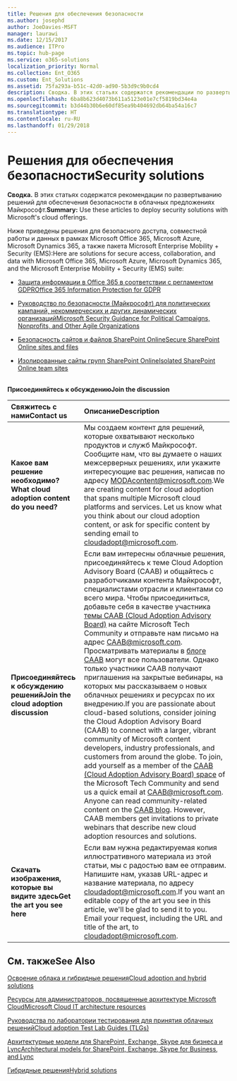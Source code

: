 ```yaml
---
title: Решения для обеспечения безопасности
ms.author: josephd
author: JoeDavies-MSFT
manager: laurawi
ms.date: 12/15/2017
ms.audience: ITPro
ms.topic: hub-page
ms.service: o365-solutions
localization_priority: Normal
ms.collection: Ent_O365
ms.custom: Ent_Solutions
ms.assetid: 75fa293a-b51c-42d0-ad90-5b3d9c9b0cd4
description: Сводка. В этих статьях содержатся рекомендации по развертыванию решений для обеспечения безопасности в облачных предложениях Майкрософт.
ms.openlocfilehash: 6ba8b623d4073b611a5123e01e7cf5819bd34e4a
ms.sourcegitcommit: b3d44b30b6e60df85ea9b404692db64ba54a16c7
ms.translationtype: HT
ms.contentlocale: ru-RU
ms.lasthandoff: 01/29/2018
---
```

# <a name="security-solutions"></a><span data-ttu-id="767ce-103">Решения для обеспечения безопасности</span><span class="sxs-lookup"><span data-stu-id="767ce-103">Security solutions</span></span>

 <span data-ttu-id="767ce-104">**Сводка.** В этих статьях содержатся рекомендации по развертыванию решений для обеспечения безопасности в облачных предложениях Майкрософт.</span><span class="sxs-lookup"><span data-stu-id="767ce-104">**Summary:** Use these articles to deploy security solutions with Microsoft's cloud offerings.</span></span>
  
<span data-ttu-id="767ce-105">Ниже приведены решения для безопасного доступа, совместной работы и данных в рамках Microsoft Office 365, Microsoft Azure, Microsoft Dynamics 365, а также пакета Microsoft Enterprise Mobility + Security (EMS):</span><span class="sxs-lookup"><span data-stu-id="767ce-105">Here are solutions for secure access, collaboration, and data with Microsoft Office 365, Microsoft Azure, Microsoft Dynamics 365, and the Microsoft Enterprise Mobility + Security (EMS) suite:</span></span>

- [<span data-ttu-id="767ce-106">Защита информации в Office 365 в соответствии с регламентом GDPR</span><span class="sxs-lookup"><span data-stu-id="767ce-106">Office 365 Information Protection for GDPR</span></span>](office-365-information-protection-for-gdpr.md)
  
- [<span data-ttu-id="767ce-107">Руководство по безопасности (Майкрософт) для политических кампаний, некоммерческих и других динамических организаций</span><span class="sxs-lookup"><span data-stu-id="767ce-107">Microsoft Security Guidance for Political Campaigns, Nonprofits, and Other Agile Organizations</span></span>](microsoft-security-guidance-for-political-campaigns-nonprofits-and-other-agile-o.md)
    
- [<span data-ttu-id="767ce-108">Безопасность сайтов и файлов SharePoint Online</span><span class="sxs-lookup"><span data-stu-id="767ce-108">Secure SharePoint Online sites and files</span></span>](secure-sharepoint-online-sites-and-files.md)
    
- [<span data-ttu-id="767ce-109">Изолированные сайты групп SharePoint Online</span><span class="sxs-lookup"><span data-stu-id="767ce-109">Isolated SharePoint Online team sites</span></span>](isolated-sharepoint-online-team-sites.md)
<br/><br/>
    
<span data-ttu-id="767ce-110">**Присоединяйтесь к обсуждению**</span><span class="sxs-lookup"><span data-stu-id="767ce-110">**Join the discussion**</span></span>

|<span data-ttu-id="767ce-111">**Свяжитесь с нами**</span><span class="sxs-lookup"><span data-stu-id="767ce-111">**Contact us**</span></span>|<span data-ttu-id="767ce-112">**Описание**</span><span class="sxs-lookup"><span data-stu-id="767ce-112">**Description**</span></span>|
|:-----|:-----|
|<span data-ttu-id="767ce-113">**Какое вам решение необходимо?**</span><span class="sxs-lookup"><span data-stu-id="767ce-113">**What cloud adoption content do you need?**</span></span> <br/> |<span data-ttu-id="767ce-p101">Мы создаем контент для решений, которые охватывают несколько продуктов и служб Майкрософт. Сообщите нам, что вы думаете о наших межсерверных решениях, или укажите интересующие вас решения, написав по адресу [MODAcontent@microsoft.com](mailto:cloudadopt@microsoft.com?Subject=[Cloud%20Adoption%20Content%20Feedback]:%20).</span><span class="sxs-lookup"><span data-stu-id="767ce-p101">We are creating content for cloud adoption that spans multiple Microsoft cloud platforms and services. Let us know what you think about our cloud adoption content, or ask for specific content by sending email to [cloudadopt@microsoft.com](mailto:cloudadopt@microsoft.com?Subject=[Cloud%20Adoption%20Content%20Feedback]:%20).  </span></span><br/> |
|<span data-ttu-id="767ce-116">**Присоединяйтесь к обсуждению решений**</span><span class="sxs-lookup"><span data-stu-id="767ce-116">**Join the cloud adoption discussion**</span></span> <br/> |<span data-ttu-id="767ce-p102">Если вам интересны облачные решения, присоединяйтесь к теме Cloud Adoption Advisory Board (CAAB) и общайтесь с разработчиками контента Майкрософт, специалистами отрасли и клиентами со всего мира. Чтобы присоединиться, добавьте себя в качестве участника [темы CAAB (Cloud Adoption Advisory Board)](https://aka.ms/caab) на сайте Microsoft Tech Community и отправьте нам письмо на адрес [CAAB@microsoft.com](mailto:caab@microsoft.com?Subject=I%20just%20joined%20the%20Cloud%20Adoption%20Advisory%20Board!). Просматривать материалы в [блоге CAAB](https://blogs.technet.com/b/solutions_advisory_board/) могут все пользователи. Однако только участники CAAB получают приглашения на закрытые вебинары, на которых мы рассказываем о новых облачных решениях и ресурсах по их внедрению.</span><span class="sxs-lookup"><span data-stu-id="767ce-p102">If you are passionate about cloud-based solutions, consider joining the Cloud Adoption Advisory Board (CAAB) to connect with a larger, vibrant community of Microsoft content developers, industry professionals, and customers from around the globe. To join, add yourself as a member of the [CAAB (Cloud Adoption Advisory Board) space](https://aka.ms/caab) of the Microsoft Tech Community and send us a quick email at [CAAB@microsoft.com](mailto:caab@microsoft.com?Subject=I%20just%20joined%20the%20Cloud%20Adoption%20Advisory%20Board!). Anyone can read community-related content on the [CAAB blog](https://blogs.technet.com/b/solutions_advisory_board/). However, CAAB members get invitations to private webinars that describe new cloud adoption resources and solutions.  </span></span><br/> |
|<span data-ttu-id="767ce-120">**Скачать изображения, которые вы видите здесь**</span><span class="sxs-lookup"><span data-stu-id="767ce-120">**Get the art you see here**</span></span> <br/> |<span data-ttu-id="767ce-p103">Если вам нужна редактируемая копия иллюстративного материала из этой статьи, мы с радостью вам ее отправим. Напишите нам, указав URL-адрес и название материала, по адресу [cloudadopt@microsoft.com](mailto:cloudadopt@microsoft.com?subject=[Art%20Request]:%20).</span><span class="sxs-lookup"><span data-stu-id="767ce-p103">If you want an editable copy of the art you see in this article, we'll be glad to send it to you. Email your request, including the URL and title of the art, to [cloudadopt@microsoft.com](mailto:cloudadopt@microsoft.com?subject=[Art%20Request]:%20).  </span></span><br/> |
   
## <a name="see-also"></a><span data-ttu-id="767ce-123">См. также</span><span class="sxs-lookup"><span data-stu-id="767ce-123">See Also</span></span>

[<span data-ttu-id="767ce-124">Освоение облака и гибридные решения</span><span class="sxs-lookup"><span data-stu-id="767ce-124">Cloud adoption and hybrid solutions</span></span>](cloud-adoption-and-hybrid-solutions.md)
  
[<span data-ttu-id="767ce-125">Ресурсы для администраторов, посвященные архитектуре Microsoft Cloud</span><span class="sxs-lookup"><span data-stu-id="767ce-125">Microsoft Cloud IT architecture resources</span></span>](microsoft-cloud-it-architecture-resources.md)
  
[<span data-ttu-id="767ce-126">Руководства по лаборатории тестирования для принятия облачных решений</span><span class="sxs-lookup"><span data-stu-id="767ce-126">Cloud adoption Test Lab Guides (TLGs)</span></span>](cloud-adoption-test-lab-guides-tlgs.md)
  
[<span data-ttu-id="767ce-127">Архитектурные модели для SharePoint, Exchange, Skype для бизнеса и Lync</span><span class="sxs-lookup"><span data-stu-id="767ce-127">Architectural models for SharePoint, Exchange, Skype for Business, and Lync</span></span>](architectural-models-for-sharepoint-exchange-skype-for-business-and-lync.md)
  
[<span data-ttu-id="767ce-128">Гибридные решения</span><span class="sxs-lookup"><span data-stu-id="767ce-128">Hybrid solutions</span></span>](hybrid-solutions.md)


